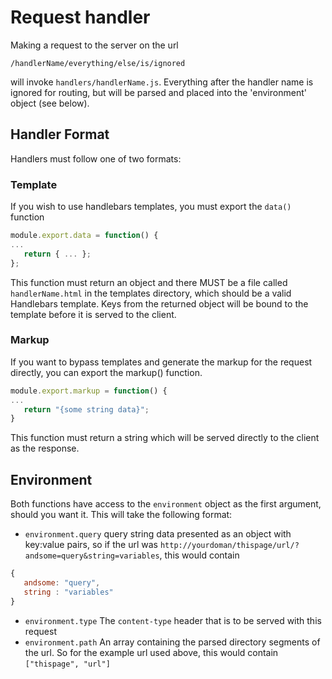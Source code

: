 # Request handler
Making a request to the server on the url

```/handlerName/everything/else/is/ignored ```

will invoke `handlers/handlerName.js`. Everything after the handler name is ignored for routing, but will be parsed and placed into the 'environment' object (see below).

## Handler Format
Handlers must follow one of two formats:
### Template
If you wish to use handlebars templates, you must export the `data()` function
```javascript
module.export.data = function() {
...
   return { ... };
};
```
This function must return an object and there MUST be a file called `handlerName.html` in the templates directory, which should be a valid Handlebars template. Keys from the returned object will be bound to the template before it is served to the client.
### Markup
If you want to bypass templates and generate the markup for the request directly, you can export the markup() function. 
```javascript
module.export.markup = function() {
...
   return "{some string data}";
}
```
This function must return a string which will be served directly to the client as the response.
## Environment
Both functions have access to the `environment` object as the first argument, should you want it. This will take the following format:
- `environment.query` query string data presented as an object with key:value pairs, so if the url was `http://yourdoman/thispage/url/?andsome=query&string=variables`, this would contain
```javascript
{
   andsome: "query",
   string : "variables"
}
```
- `environment.type` The `content-type` header that is to be served with this request
- `environment.path` An array containing the parsed directory segments of the url. So for the example url used above, this would contain `["thispage", "url"]`
